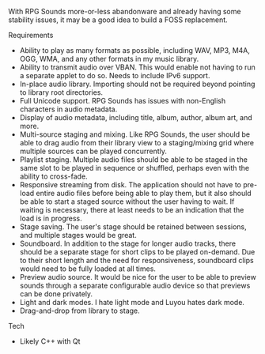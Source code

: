 With RPG Sounds more-or-less abandonware and already having some stability issues, it may be a good idea to build a FOSS replacement.

Requirements
- Ability to play as many formats as possible, including WAV, MP3, M4A, OGG, WMA, and any other formats in my music library.
- Ability to transmit audio over VBAN.  This would enable not having to run a separate applet to do so.  Needs to include IPv6 support.
- In-place audio library.  Importing should not be required beyond pointing to library root directories.
- Full Unicode support.  RPG Sounds has issues with non-English characters in audio metadata.
- Display of audio metadata, including title, album, author, album art, and more.
- Multi-source staging and mixing.  Like RPG Sounds, the user should be able to drag audio from their library view to a staging/mixing grid where multiple sources can be played concurrently.
- Playlist staging.  Multiple audio files should be able to be staged in the same slot to be played in sequence or shuffled, perhaps even with the ability to cross-fade.
- Responsive streaming from disk.  The application should not have to pre-load entire audio files before being able to play them, but it also should be able to start a staged source without the user having to wait.  If waiting is necessary, there at least needs to be an indication that the load is in progress.
- Stage saving.  The user's stage should be retained between sessions, and multiple stages would be great.
- Soundboard.  In addition to the stage for longer audio tracks, there should be a separate stage for short clips to be played on-demand.  Due to their short length and the need for responsiveness, soundboard clips would need to be fully loaded at all times.
- Preview audio source.  It would be nice for the user to be able to preview sounds through a separate configurable audio device so that previews can be done privately.
- Light and dark modes.  I hate light mode and Luyou hates dark mode.
- Drag-and-drop from library to stage.

Tech
- Likely C++ with Qt